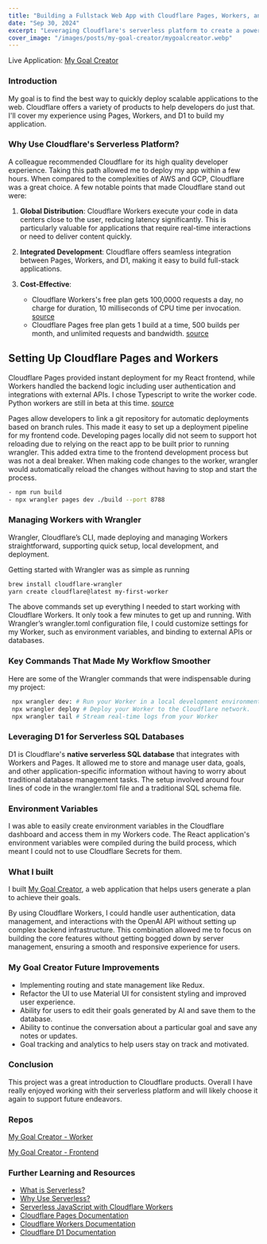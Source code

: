 ```yaml
---
title: "Building a Fullstack Web App with Cloudflare Pages, Workers, and D1 SQL Databases"
date: "Sep 30, 2024"
excerpt: "Leveraging Cloudflare's serverless platform to create a powerful, scalable, and efficient full-stack web application."
cover_image: "/images/posts/my-goal-creator/mygoalcreator.webp"
---
```


Live Application: [My Goal Creator](https://mygoalcreator.com)

### Introduction

My goal is to find the best way to quickly deploy scalable applications to the web. Cloudflare offers a variety of products to help developers do just that. I'll cover my experience using Pages, Workers, and D1 to build my application.

### Why Use Cloudflare's Serverless Platform?

A colleague recommended Cloudflare for its high quality developer experience. Taking this path allowed me to deploy my app within a few hours. When compared to the complexities of AWS and GCP, Cloudflare was a great choice. A few notable points that made Cloudflare stand out were:

1. **Global Distribution**: Cloudflare Workers execute your code in data centers close to the user, reducing latency significantly. This is particularly valuable for applications that require real-time interactions or need to deliver content quickly.

2. **Integrated Development**: Cloudflare offers seamless integration between Pages, Workers, and D1, making it easy to build full-stack applications.

3. **Cost-Effective**:
   - Cloudflare Workers's free plan gets 100,0000 requests a day, no charge for duration, 10 milliseconds of CPU time per invocation. [source](https://developers.cloudflare.com/workers/platform/pricing/)
   - Cloudflare Pages free plan gets 1 build at a time, 500 builds per month, and unlimited requests and bandwidth. [source](https://www.cloudflare.com/plans/developer-platform/)

## Setting Up Cloudflare Pages and Workers

Cloudflare Pages provided instant deployment for my React frontend, while Workers handled the backend logic including user authentication and integrations with external APIs. I chose Typescript to write the worker code. Python workers are still in beta at this time. [source](https://developers.cloudflare.com/workers/languages/python/#_top)

Pages allow developers to link a git repository for automatic deployments based on branch rules. This made it easy to set up a deployment pipeline for my frontend code. Developing pages locally did not seem to support hot reloading due to relying on the react app to be built prior to running wrangler. This added extra time to the frontend development process but was not a deal breaker. When making code changes to the worker, wrangler would automatically reload the changes without having to stop and start the process.

```bash
- npm run build
- npx wrangler pages dev ./build --port 8788
```

### Managing Workers with Wrangler

Wrangler, Cloudflare’s CLI, made deploying and managing Workers straightforward, supporting quick setup, local development, and deployment.

Getting started with Wrangler was as simple as running

```bash
brew install cloudflare-wrangler
yarn create cloudflare@latest my-first-worker
```

The above commands set up everything I needed to start working with Cloudflare Workers. It only took a few minutes to get up and running. With Wrangler’s wrangler.toml configuration file, I could customize settings for my Worker, such as environment variables, and binding to external APIs or databases.

### Key Commands That Made My Workflow Smoother

Here are some of the Wrangler commands that were indispensable during my project:

```bash
 npx wrangler dev: # Run your Worker in a local development environment.
 npx wrangler deploy # Deploy your Worker to the Cloudflare network.
 npx wrangler tail # Stream real-time logs from your Worker
```

### Leveraging D1 for Serverless SQL Databases

D1 is Cloudflare's **native serverless SQL database** that integrates with Workers and Pages. It allowed me to store and manage user data, goals, and other application-specific information without having to worry about traditional database management tasks. The setup involved around four lines of code in the wrangler.toml file and a traditional SQL schema file.

### Environment Variables

I was able to easily create environment variables in the Cloudflare dashboard and access them in my Workers code. The React application's environment variables were compiled during the build process, which meant I could not to use Cloudflare Secrets for them.

### What I built

I built [My Goal Creator](https://mygoalcreator.com), a web application that helps users generate a plan to achieve their goals.

By using Cloudflare Workers, I could handle user authentication, data management, and interactions with the OpenAI API without setting up complex backend infrastructure. This combination allowed me to focus on building the core features without getting bogged down by server management, ensuring a smooth and responsive experience for users.

### My Goal Creator Future Improvements

- Implementing routing and state management like Redux.
- Refactor the UI to use Material UI for consistent styling and improved user experience.
- Ability for users to edit their goals generated by AI and save them to the database.
- Ability to continue the conversation about a particular goal and save any notes or updates.
- Goal tracking and analytics to help users stay on track and motivated.

### Conclusion

This project was a great introduction to Cloudflare products. Overall I have really enjoyed working with their serverless platform and will likely choose it again to support future endeavors.

### Repos

[My Goal Creator - Worker](https://github.com/CodeJonesW/MyGoalCreator-worker)

[My Goal Creator - Frontend](https://github.com/CodeJonesW/MyGoalCreator)

### Further Learning and Resources

- [What is Serverless?](https://www.cloudflare.com/learning/serverless/what-is-serverless/)
- [Why Use Serverless?](https://www.cloudflare.com/learning/serverless/why-use-serverless/)
- [Serverless JavaScript with Cloudflare Workers](https://www.cloudflare.com/learning/serverless/serverless-javascript/)
- [Cloudflare Pages Documentation](https://developers.cloudflare.com/pages/)
- [Cloudflare Workers Documentation](https://developers.cloudflare.com/workers/)
- [Cloudflare D1 Documentation](https://developers.cloudflare.com/d1/)
